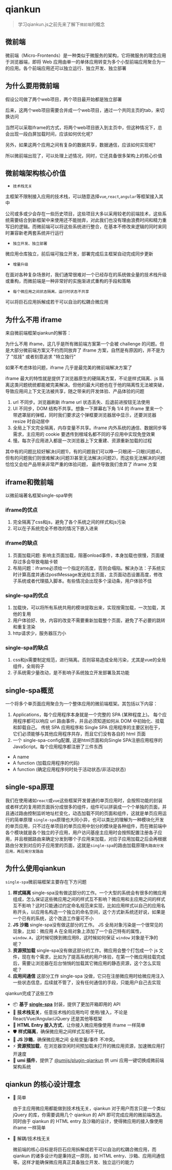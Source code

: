 # qiankun

> 学习qiankun.js之前先来了解下`微前端`的概念

## 微前端

微前端（Micro-Frontends）是一种类似于微服务的架构，它将微服务的理念应用于浏览器端，即将 Web 应用由单一的单体应用转变为多个小型前端应用聚合为一的应用。各个前端应用还可以独立运行、独立开发、独立部署

## 为什么要用微前端

假设公司做了两个web项目，两个项目最开始都是独立部署

后来，这两个web项目需要合并成一个web项目，通过一个共同主页的tab，来切换访问

当然可以采取iframe的方式，将两个web项目嵌入到主页中，但这种情况下，总会出现一段白屏加载时间，应该如何优化呢?

另外，如果这两个应用之间有复杂的数据共享，数据通信，应该如何实现呢?

所以微前端出现了，可以处理上述情况，同时，它还具备很多架构上的核心价值

## 微前端架构核心价值

- `技术栈无关`

主框架不限制接入应用的技术栈，可以随意选择`vue`,`react`,`angular`等框架接入其中

公司或多或少会存在一些历史项目，这些项目大多以采用较老的前端技术，这些系统需要结合到新框架中来使用还不能抛弃，对此我们也没有理由浪费时间和精力重写旧的逻辑。而微前端可以将这些系统进行整合，在基本不修改来逻辑的同时来同时兼容新老两套系统并行运行

- `独立开发、独立部署`

微应用仓库独立，前后端可独立开发，部署完成后主框架自动完成同步更新

- `增量升级`

在面对各种复杂场景时，我们通常很难对一个已经存在的系统做全量的技术栈升级或重构，而微前端是一种非常好的实施渐进式重构的手段和策略

- `每个微应用之间状态隔离，运行时状态不共享`

可以将巨石应用拆解成若干可以自治的松耦合微应用

## 为什么不用 iframe

来自微前端框架qiankun的解答：

为什么不用 iframe，这几乎是所有微前端方案第一个会被 challenge 的问题。但是大部分微前端方案又不约而同放弃了 iframe 方案，自然是有原因的，并不是为了 "炫技" 或者刻意追求 "特立独行"

如果不考虑体验问题，iframe 几乎是最完美的微前端解决方案了

iframe 最大的特性就是提供了浏览器原生的硬隔离方案，不论是样式隔离、js 隔离这类问题统统都能被完美解决。但他的最大问题也在于他的隔离性无法被突破，导致应用间上下文无法被共享，随之带来的开发体验、产品体验的问题

1. url 不同步。浏览器刷新 iframe url 状态丢失、后退前进按钮无法使用
2. UI 不同步，DOM 结构不共享。想象一下屏幕右下角 1/4 的 iframe 里来一个带遮罩层的弹框，同时我们要求这个弹框要浏览器居中显示，还要浏览器 resize 时自动居中
3. 全局上下文完全隔离，内存变量不共享。iframe 内外系统的通信、数据同步等需求，主应用的 cookie 要透传到根域名都不同的子应用中实现免登效果
4. 慢。每次子应用进入都是一次浏览器上下文重建、资源重新加载的过程

其中有的问题比较好解决(问题1)，有的问题我们可以睁一只眼闭一只眼(问题4)，但有的问题我们则很难解决(问题3)甚至无法解决(问题2)，而这些无法解决的问题恰恰又会给产品带来非常严重的体验问题， 最终导致我们舍弃了 iframe 方案

## iframe和微前端

以微前端著名框架single-spa举例

### iframe的优点

1. 完全隔离了css和js，避免了各个系统之间的样式和js污染
2. 可以在子系统完全不修改的情况下嵌入进来

### iframe的缺点

1. 页面加载问题: 影响主页面加载，阻塞onload事件，本身加载也很慢，页面缓存过多会导致电脑卡顿
2. 布局问题：iframe必须给一个指定的高度，否则会塌陷。解决办法：子系统实时计算高度并通过postMessage发送给主页面，主页面动态设置高度，修改子系统或者代理插入脚本。有些情况会出现多个滚动条，用户体验不佳

### single-spa的优点

1. 加载快，可以将所有系统共用的模块提取出来，实现按需加载，一次加载，其他的复用
2. 用户体验好、快，内容的改变不需要重新加载整个页面，避免了不必要的跳转和重复渲染
3. http请求少，服务器压力小

### single-spa的缺点

1. css和js需要制定规范，进行隔离。否则容易造成全局污染，尤其是vue的全局组件，全局钩子
2. 子系统需少量改动，是不影响子系统独立开发部署及其功能

## single-spa概览

一个将多个单页面应用聚合为一个整体应用的微前端框架。其包括以下内容：

1. Applications，每个应用程序本身就是一个完整的 SPA (某种程度上)。 每个应用程序都可以响应 url 路由事件，并且必须知道如何从 DOM 中初始化、挂载和卸载自己。 传统 SPA 应用程序和 Single SPA 应用程序的主要区别在于，它们必须能够与其他应用程序共存，而且它们没有各自的 html 页面
2. 一个 single-spa-config配置, 这是html页面和向Single SPA注册应用程序的JavaScript。每个应用程序都注册了三件东西

- A name
- A function (加载应用程序的代码)
- A function (确定应用程序何时处于活动状态/非活动状态)

## single-spa原理

我们在使用诸如`react`或`vue`这些框架开发普通的单页应用时，会按照功能的封装或者样式的复用把页面拆分成很多的组件，组件可以拼装成一个个单独的页面，并且通过路由控制监听地址栏变化，动态加载不同的页面和组件，这就是单页应用运行的简单原理
 `single-spa`原理也大同小异，也可以类比的理解为一种模块化开发的单页应用，只不过在单项目的单页应用中划分的模块是各种组件，而在微前端中各个模块就是各个独立的子应用，用户访问基座主应用时会按照配置注册各子应用，并且根据路由来确定分发到哪个子应用来加载，对应子应用加载之后会再根据路由分发到对应的子应用里的页面，这就是`single-spa`的路由加载原理`先路由分发应用，再应用分发路由`

## 为什么使用qiankun

`single-spa`微前端框架主要存在下方问题

1. **样式隔离**
   single-spa没有做这部分的工作。一个大型的系统会有很多的微应用组成，怎么保证这些微应用之间的样式互不影响？微应用和主应用之间的样式互不影响？这时只能通过约定命名规范来实现，比如应用样式以自己的应用名称开头，以应用名构造一个独立的命名空间，这个方式新系统还好说，如果是一个已有的系统，这个改造工作量可不小
2. **JS 沙箱**
   single-spa没有做这部分的工作。 JS 全局对象污染是一个很常见的现象，比如：微应用 A 在全局对象上添加了一个自己特有的属性，`window.A`，这时候切换到微应用B，这时候如何保证 `window` 对象是干净的呢？
3. **资源预加载**
   single-spa没有做这部分的工作。微应用会整个打包成一个 js 文件，现在有个需求，比如为了提高系统的用户体验，在第一个微应用挂载完成后，需要让浏览器在后台悄悄的加载其它微应用的静态资源，这个怎么实现呢？
4. **应用间通信**
   这部分工作 single-spa 没做，它只在注册微应用时给微应用注入一些状态信息，后续就不管了，没有任何通信的手段，只能用户自己去实现

qiankun完成了这些工作

- 📦 **基于 [single-spa](https://github.com/CanopyTax/single-spa)** 封装，提供了更加开箱即用的 API
- 📱 **技术栈无关**，任意技术栈的应用均可 使用/接入，不论是 React/Vue/Angular/JQuery 还是其他等框架
- 💪 **HTML Entry 接入方式**，让你接入微应用像使用 iframe 一样简单
- 🛡 **样式隔离**，确保微应用之间样式互相不干扰。
- 🧳 **JS 沙箱**，确保微应用之间 全局变量/事件 不冲突。
- ⚡️ **资源预加载**，在浏览器空闲时间预加载未打开的微应用资源，加速微应用打开速度
- 🔌 **umi 插件**，提供了 [@umijs/plugin-qiankun](https://github.com/umijs/plugins/tree/master/packages/plugin-qiankun) 供 umi 应用一键切换成微前端架构系统

## qiankun 的核心设计理念

- 🥄 简单

  由于主应用微应用都能做到技术栈无关，qiankun 对于用户而言只是一个类似 jQuery 的库，你需要调用几个 qiankun 的 API 即可完成应用的微前端改造。同时由于 qiankun 的 HTML entry 及沙箱的设计，使得微应用的接入像使用 iframe 一样简单

- 🍡 解耦/技术栈无关

  微前端的核心目标是将巨石应用拆解成若干可以自治的松耦合微应用，而 qiankun 的诸多设计均是秉持这一原则，如 HTML entry、沙箱、应用间通信等。这样才能确保微应用真正具备独立开发、独立运行的能力

